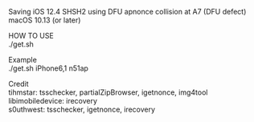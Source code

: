 Saving iOS 12.4 SHSH2 using DFU apnonce collision at A7 (DFU defect)  
macOS 10.13 (or later)  
  
HOW TO USE  
./get.sh <device> <boardconfig>  

Example  
./get.sh iPhone6,1 n51ap  

Credit  
tihmstar: tsschecker, partialZipBrowser, igetnonce, img4tool  
libimobiledevice: irecovery  
s0uthwest: tsschecker, igetnonce, irecovery  
